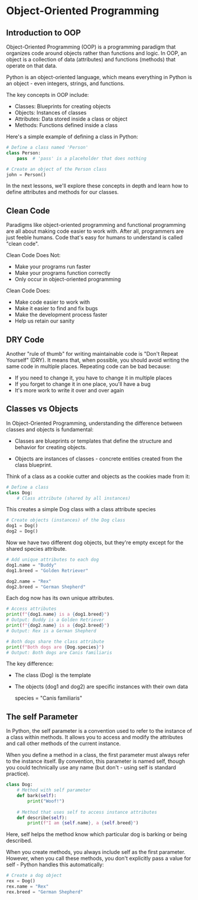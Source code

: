 # Object-Oriented Programming

## Introduction to OOP

Object-Oriented Programming (OOP) is a programming paradigm that organizes code around objects rather than functions and logic. In OOP, an object is a collection of data (attributes) and functions (methods) that operate on that data.

Python is an object-oriented language, which means everything in Python is an object - even integers, strings, and functions.

The key concepts in OOP include:

- Classes: Blueprints for creating objects
- Objects: Instances of classes
- Attributes: Data stored inside a class or object
- Methods: Functions defined inside a class

Here's a simple example of defining a class in Python:
```python
# Define a class named 'Person'
class Person:
    pass  # 'pass' is a placeholder that does nothing

# Create an object of the Person class
john = Person()
```
In the next lessons, we'll explore these concepts in depth and learn how to define attributes and methods for our classes.

## Clean Code

Paradigms like object-oriented programming and functional programming are all about making code easier to work with. After all, programmers are just feeble humans. Code that's easy for humans to understand is called "clean code".

Clean Code Does Not:
- Make your programs run faster
- Make your programs function correctly
- Only occur in object-oriented programming

Clean Code Does:
- Make code easier to work with
- Make it easier to find and fix bugs
- Make the development process faster
- Help us retain our sanity

## DRY Code

Another "rule of thumb" for writing maintainable code is "Don't Repeat Yourself" (DRY). It means that, when possible, you should avoid writing the same code in multiple places. Repeating code can be bad because:

- If you need to change it, you have to change it in multiple places
- If you forget to change it in one place, you'll have a bug
- It's more work to write it over and over again

## Classes vs Objects

In Object-Oriented Programming, understanding the difference between classes and objects is fundamental:

* Classes are blueprints or templates that define the structure and behavior for creating objects.

* Objects are instances of classes - concrete entities created from the class blueprint.

Think of a class as a cookie cutter and objects as the cookies made from it:
```python
# Define a class
class Dog:
    # Class attribute (shared by all instances)
```
This creates a simple Dog class with a class attribute species
```python
# Create objects (instances) of the Dog class
dog1 = Dog()
dog2 = Dog()
```
Now we have two different dog objects, but they're empty except for the shared species attribute.
```python
# Add unique attributes to each dog
dog1.name = "Buddy"
dog1.breed = "Golden Retriever"

dog2.name = "Rex"
dog2.breed = "German Shepherd"
```
Each dog now has its own unique attributes.
```python
# Access attributes
print(f"{dog1.name} is a {dog1.breed}")
# Output: Buddy is a Golden Retriever
print(f"{dog2.name} is a {dog2.breed}")
# Output: Rex is a German Shepherd

# Both dogs share the class attribute
print(f"Both dogs are {Dog.species}")
# Output: Both dogs are Canis familiaris
```
The key difference:

- The class (Dog) is the template
- The objects (dog1 and dog2) are specific instances with their own data

    species = "Canis familiaris"

## The self Parameter

In Python, the self parameter is a convention used to refer to the instance of a class within methods. It allows you to access and modify the attributes and call other methods of the current instance.

When you define a method in a class, the first parameter must always refer to the instance itself. By convention, this parameter is named self, though you could technically use any name (but don't - using self is standard practice).
```python
class Dog:
    # Method with self parameter
    def bark(self):
        print("Woof!")
    
    # Method that uses self to access instance attributes
    def describe(self):
        print(f"I am {self.name}, a {self.breed}")
```
Here, self helps the method know which particular dog is barking or being described.

When you create methods, you always include self as the first parameter. However, when you call these methods, you don't explicitly pass a value for self - Python handles this automatically:
```python
# Create a dog object
rex = Dog()
rex.name = "Rex"
rex.breed = "German Shepherd"
```
